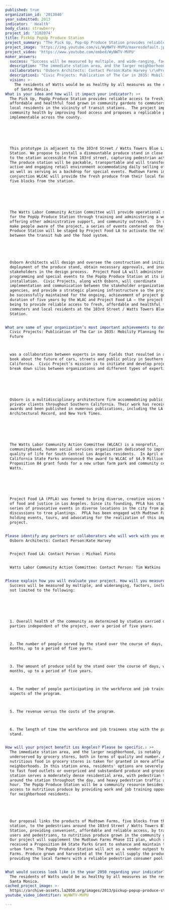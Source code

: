 ```yaml
---
published: true
organization_id: '2013040'
year_submitted: 2013
indicator: ' Health'
body_class: strawberry
project_id: '3102074'
title: PickUp PopUp Produce Station
project_summary: "The Pick Up, Pop-Up Produce Station provides reliable access to fresh, affordable and healthful food grown in community gardens to commuters and local residents in the vicinity of transit stations.  The project impacts community health by improving food access and proposes a replicable prototype implementable across the county.\r\n\r\nThis prototype is adjacent to the 103rd Street / Watts Towers Blue Line Station. We propose to install a dismountable produce stand in close proximity to the station accessible from 103rd street, capturing pedestrian activity. The produce station will be packable, transportable and will transform into an active and engaging retail environment accommodating daily selling of produce, as well as serving as a backdrop for special events. Mudtown Farms in conjunction WLCAC will provide the fresh produce from their local farm located five blocks from the station.\r\n\r\nThe Watts Labor Community Action Committee will provide operational support for the Pop-Up Produce Station through training and administering a workforce, offering other administrative support, and community outreach.   In order to make people aware of the project, a series of events centered on the Pop-Up Produce Station will be staged by Project Food LA to activate the relationship between the transit hub and the food system.\r\n \r\nOsborn Architects will design and oversee the construction and initial deployment of the produce stand, obtain necessary approvals, and involve the stakeholders in the design process.  Project Food LA will administer programming and special events to the Pop-Up Produce Station at its initial installation.  Civic Projects, along with Osborn, will coordinate implementation and communication between the stakeholder organizations and agencies, and provide a strategic planning infrastructure so the project can be successfully maintained for the ongoing, achievement of project goals for a duration of five years by the WLAC and Project Food LA – the project goals being to provide reliable access to fresh, affordable and healthful food to commuters and local residents at the 103rd Street / Watts Towers Blue Line Station.\r\n"
project_image: 'https://img.youtube.com/vi/WyNWTV-MVPU/maxresdefault.jpg'
project_video: 'https://www.youtube.com/embed/WyNWTV-MVPU'
maker_answers:
  success: "Success will be measured by multiple, and wide-ranging, factors, including but not limited to the following:\r\n\r\n1. Overall health of the community as determined by studies carried out by parties independent of the project, over a period of five years.\r\n2. The number of people served by the stand over the course of days, weeks, months, up to a period of five years.\r\n3. The amount of produce sold by the stand over the course of days, weeks, months, up to a period of five years.\r\n4. The number of people participating in the workforce and job training aspects of the program.\r\n5. The revenue versus the costs of the program.\r\n6. The length of time the workforce and job trainees stay with the produce stand.\r\n"
  description: "The immediate station area, and the larger neighborhood, is notably underserved by grocery stores, both in terms of quality and number. Access to nutritious food in grocery stores is taken for granted in more affluent neighborhoods. In this station area, residents' options are severely limited to fast food outlets or overpriced and substandard produce and groceries. The station serves a moderately dense residential area, with pedestrian traffic around the station throughout the day, and heavy pedestrian traffic at rush hour. The Pop-Up Produce Station will be a community resource besides offering access to nutritious produce by providing work and job training opportunities for neighborhood residents.\r\n \r\nOur proposal links the products of Mudtown Farms, five blocks from the station, to the pedestrians around the 103rd Street / Watts Towers Blue Line Station, providing convenient, affordable and reliable access, by transit users and pedestrians, to nutritious produce grown in the community garden. Our project will supplement the Mudtown Farms Phase III plan, which recently received a Proposition 84 State Parks Grant to enhance and maintain their urban farm. The Pop-Up Produce Station will act as a vendor outpost to the Farms. Produce grown and harvested at the farm will supply the produce stand, providing the local farmers with a reliable pedestrian consumer pool.\r\n"
  collaborators: "Osborn Architects: Contact Person:Kate Harvey \r\nProject Food LA: Contact Person : Michael Pinto\r\nWatts Labor Community Action Committee: Contact Person: Tim Watkins\r\n"
  description1: "Civic Projects: Publication of The Car in 2035: Mobility Planning for the Near Future\r\nwas a collaboration between experts in many fields that resulted in an artful book about the future of cars, streets and public policy in Southern California.  Civic Project’s mission is to initiate and develop projects that break down silos between organizations and different types of expertise.\r\n\r\nOsborn is a multi-disciplinary architecture firm accommodating public and private clients throughout Southern California. Their work has received 18 AIA awards and been published in numerous publications, including the LA Times, Architectural Record, and New York Times. \r\n\r\nThe Watts Labor Community Action Committee (WLCAC) is a non-profit, community-based, human social services organization dedicated to improving the quality of life for South Central Los Angeles residents.  In April of 2012, California State Parks annnounced the award to WLCAC of $4.9 Million in Proposition 84 grant funds for a new urban farm park and community center in Watts.\r\n\r\nProject Food LA (PFLA) was formed to bring diverse, creative voices to issues of food and justice in Los Angeles. Since its founding, PFLA has staged a series of provocative events in diverse locations in the city from panel discussions to tree plantings.  PFLA has been engaged with Mudtown Farms, holding events, tours, and advocating for the realization of this important project.\r\n"
  vision: >-
    The residents of Watts would be as healthy by all measures as the residents
    of Santa Monica.
What is your idea and how will it impact your indicator?: >+
  The Pick Up, PopUp Produce Station provides reliable access to fresh,
  affordable and healthful food grown in community gardens to commuters and
  local residents in the vicinity of transit stations.  The project impacts
  community health by improving food access and proposes a replicable prototype
  implementable across the county.






  This prototype is adjacent to the 103rd Street / Watts Towers Blue Line
  Station. We propose to install a dismountable produce stand in close proximity
  to the station accessible from 103rd street, capturing pedestrian activity.
  The produce station will be packable, transportable and will transform into an
  active and engaging retail environment accommodating daily selling of produce,
  as well as serving as a backdrop for special events. Mudtown Farms in
  conjunction WLCAC will provide the fresh produce from their local farm located
  five blocks from the station.






  The Watts Labor Community Action Committee will provide operational support
  for the PopUp Produce Station through training and administering a workforce,
  offering other administrative support, and community outreach.   In order to
  make people aware of the project, a series of events centered on the PopUp
  Produce Station will be staged by Project Food LA to activate the relationship
  between the transit hub and the food system.


   


  Osborn Architects will design and oversee the construction and initial
  deployment of the produce stand, obtain necessary approvals, and involve the
  stakeholders in the design process.  Project Food LA will administer
  programming and special events to the PopUp Produce Station at its initial
  installation.  Civic Projects, along with Osborn, will coordinate
  implementation and communication between the stakeholder organizations and
  agencies, and provide a strategic planning infrastructure so the project can
  be successfully maintained for the ongoing, achievement of project goals for a
  duration of five years by the WLAC and Project Food LA — the project goals
  being to provide reliable access to fresh, affordable and healthful food to
  commuters and local residents at the 103rd Street / Watts Towers Blue Line
  Station.


What are some of your organization’s most important achievements to date?: >+
  Civic Projects: Publication of The Car in 2035: Mobility Planning for the Near
  Future



  was a collaboration between experts in many fields that resulted in an artful
  book about the future of cars, streets and public policy in Southern
  California.  Civic Project’s mission is to initiate and develop projects that
  break down silos between organizations and different types of expertise.






  Osborn is a multidisciplinary architecture firm accommodating public and
  private clients throughout Southern California. Their work has received 18 AIA
  awards and been published in numerous publications, including the LA Times,
  Architectural Record, and New York Times. 






  The Watts Labor Community Action Committee (WLCAC) is a nonprofit,
  communitybased, human social services organization dedicated to improving the
  quality of life for South Central Los Angeles residents.  In April of 2012,
  California State Parks annnounced the award to WLCAC of $4.9 Million in
  Proposition 84 grant funds for a new urban farm park and community center in
  Watts.






  Project Food LA (PFLA) was formed to bring diverse, creative voices to issues
  of food and justice in Los Angeles. Since its founding, PFLA has staged a
  series of provocative events in diverse locations in the city from panel
  discussions to tree plantings.  PFLA has been engaged with Mudtown Farms,
  holding events, tours, and advocating for the realization of this important
  project.


Please identify any partners or collaborators who will work with you on this project.: |+
  Osborn Architects: Contact Person:Kate Harvey 


  Project Food LA: Contact Person : Michael Pinto


  Watts Labor Community Action Committee: Contact Person: Tim Watkins


Please explain how you will evaluate your project. How will you measure success?: >+
  Success will be measured by multiple, and wideranging, factors, including but
  not limited to the following:






  1. Overall health of the community as determined by studies carried out by
  parties independent of the project, over a period of five years.



  2. The number of people served by the stand over the course of days, weeks,
  months, up to a period of five years.



  3. The amount of produce sold by the stand over the course of days, weeks,
  months, up to a period of five years.



  4. The number of people participating in the workforce and job training
  aspects of the program.



  5. The revenue versus the costs of the program.



  6. The length of time the workforce and job trainees stay with the produce
  stand.


How will your project benefit Los Angeles? Please be specific.: >+
  The immediate station area, and the larger neighborhood, is notably
  underserved by grocery stores, both in terms of quality and number. Access to
  nutritious food in grocery stores is taken for granted in more affluent
  neighborhoods. In this station area, residents' options are severely limited
  to fast food outlets or overpriced and substandard produce and groceries. The
  station serves a moderately dense residential area, with pedestrian traffic
  around the station throughout the day, and heavy pedestrian traffic at rush
  hour. The PopUp Produce Station will be a community resource besides offering
  access to nutritious produce by providing work and job training opportunities
  for neighborhood residents.


   


  Our proposal links the products of Mudtown Farms, five blocks from the
  station, to the pedestrians around the 103rd Street / Watts Towers Blue Line
  Station, providing convenient, affordable and reliable access, by transit
  users and pedestrians, to nutritious produce grown in the community garden.
  Our project will supplement the Mudtown Farms Phase III plan, which recently
  received a Proposition 84 State Parks Grant to enhance and maintain their
  urban farm. The PopUp Produce Station will act as a vendor outpost to the
  Farms. Produce grown and harvested at the farm will supply the produce stand,
  providing the local farmers with a reliable pedestrian consumer pool.


What would success look like in the year 2050 regarding your indicator?: >-
  The residents of Watts would be as healthy by all measures as the residents of
  Santa Monica.
cached_project_image: >-
  https://archive-assets.la2050.org/images/2013/pickup-popup-produce-station/img.youtube.com/vi/WyNWTV-MVPU/maxresdefault.jpg
youtube_video_identifier: WyNWTV-MVPU

---
```

